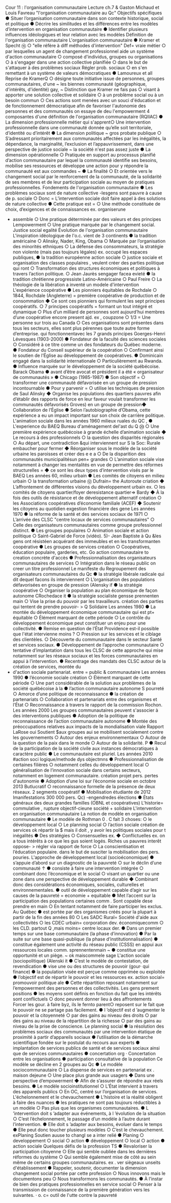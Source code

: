 Cour 11 : l'organisation communautaire
Lecture ch.7 & Gaston Michaud et Louis Favreau "l'organisation communautaire au
Qc"
Objectifs spécifiques
● Situer l’organisation communautaire dans son contexte historique, social et politique
● Décrire les similitudes et les différences entre les modèles d’intervention en organisation
communautaire
● Identifier plusieurs influences idéologiques et leur relation avec les modèles
Définition de l'organisation communautaire
L'organisation communautaire
● Kramer et Specht
⑮
○ "elle réfère à diff méthodes d'intervention"
Def= vraie métier
○ par lesquelles un agent de changement professionnel aide un système d'action
communautaire
○ composé d'individus, groupes ou organisations
○ à s'engager dans une action collective planifiée
○ dans le but de s'attaquer à des problèmes sociaux
Régler prob. sociaux
○ en s'en remettant à un système de valeurs démocratiques
● Lamoureux et all
Reprise de KramerQ
○ désigne toute initiative issue de personnes, groupes communautaires, d'une
~
les biennes
communauté (géographique, d'intérêts, d'identité)
gay,
~ Distinction que Kramer ne fais pas
○ visant à apporter une solution collective et solidaire
○ à un problème social ou à un besoin commun
○ Ces actions sont menées avec un souci d'éducation et de fonctionnement
démocratique afin de favoriser l'autonomie des personnes et des communautés
on
essaye de deu l'empowerment
4 composantes d'une définition de l'organisation communautaire (RQIIAC)
● La dimension professionnelle
métier qui s'apprent○ Une intervention professionnelle dans une communauté donnée qu’elle soit
territoriale, d’identité ou d’intérêt
● La dimension politique
~ gros probate publique
○ S’adressant prioritairement aux communautés affectées par les inégalités, la
dépendance, la marginalité, l’exclusion et l’appauvrissement, dans une perspective
de justice sociale
~
la société n'est pas assez juste
● La dimension opérationnelle
○ Pratiquée en support au processus planifié d’action communautaire par lequel la
communauté identifie ses besoins, mobilise ses ressources et développe une action
pour y répondre
la communauté est aux commandes
~
● La finalité
○ Et orientée vers le changement social par le renforcement de la communauté, de la
solidarité de ses membres et de leur participation sociale au moyen de pratiques
professionnelles.
Fondements de l'organisation communautaire
● Les problèmes sociaux sont de nature collective
-lesgens
sont pauvre à cause de p. sociale
○ Donc = L’intervention sociale doit faire appel à des solutions de nature collective
● Cette pratique est =
○ Une méthode constituée de choix, d’exigences et de connaissances
ex. organiserune

- assemble
  ○ Une pratique déterminée par des valeurs et des principes
  Lempowerment
  ○ Une pratique marquée par le changement social.
  Justice social
  egalité
  Évolution de l'organisation communautaire
  L'inspiration idéologique de l'o.c.
  vient de 3 continents
  ● la tradition américaine
  ○ Alinsky, Nader, King, Obama
  ○ Marquée par l’organisation des minorités ethniques
  ○ La défense des consommateurs, la stratégie non violente (mais pas toujours légales)
  ex. occupé les espaces publiques,
  ● la tradition européenne
  action
  sociale
  ○ justice sociale et organisation des classes populaires
  ,
  veulent créer des parties politique qui
  ront
  ○ Transformation des structures économiques et politiques à travers l’action politique.
  ○ Jean Jaurès
  sengager
  facea
  evieté
  ● la tradition chrétienne progressiste Latino-Américaine
  ○ Paul Freire
  ○ La théologie de la libération
  a inventé un modele d'intervention
  L'expérience coopérative
  ● Les pionniers équitables de Rochdale
  ○ 1844, Rochdale (Angleterre) = première coopérative de production et de
  consommation
  ◆ Ce sont ces pionniers qui formulent les sept principes coopératifs.
  ○ 7 principes coopératifs = formant un tout intégré et dynamique
  ○ Plus d’un milliard de personnes sont aujourd’hui membres d’une coopérative
  encore present ajd.
  ex
  , coupzone
  ○ 1/3 = Une personne sur trois au Canada
  ○ Ces organisations sont présentes dans tous les secteurs, elles sont plus pérennes
  que toute autre forme d’entreprise.
  qui fonctionnentavec les 7 grands principes
  Goerges-Henri Lévesques (1903-2000)
  ● Fondateur de la faculté des sciences sociales
  ○ Considéré à ce titre comme un des fondateurs du Québec moderne.
  ● Fondateur du Conseil supérieur de la coopération
  ○ Confirmant ainsi le soutien de l’Église au développement de coopératives.
  ● Dominicain engagé dans la solidarité internationale
  ○ Particulièrement au Rwanda.
  ● Influence marquée sur le développement de la société québécoise.
  Barack Obama
  ● avant d’être avocat et président il a été « organisateur de communautés »
  ● Chicago (1985-1987)
  ● Son objectif =
  ○ transformer une communauté défavorisée en un groupe de pression incontournable
  ● Pour y parvenir =
  ○ utilise les techniques de pression de Saul Alinsky
  ◆ Organise les populations des quartiers pauvres afin d’établir des rapports de
  force en leur faveur
  voulait transformer les communautés défavorisés Groves)
  en un
  groupe de pression◆ Collaboration de l’Église
  ● Selon l’autobiographie d’Obama, cette expérience a eu un impact important sur son choix
  de carrière politique.
  L'animation sociale dans les années 1960
  milieux ruales du QC
  ,
  ● L'experience du BAEQ
  Bureau d'aménagement del'ast du Q
  ⑳
  ○ Une première expérience québécoise à grande échelle d’animation sociale
  ◆ Le recours à des professionnels
  ○ la question des disparités régionales
  ○ Au départ, une contradiction
  &qui interviennent sur S
  la Soc: Rurale embaucher pour fermer
  ◆ Réorganiser sous le modèle de la société urbaine
  les paroisses et créer des
  e e a
  ○ De la disparition des communautés
  municipalitésun pen+ grandes
  ○ L’animation sociale vise notamment à changer les mentalités en vue de permettre
  des réformes structurelles =
  ◆ ce sont les deux types d’intervention visés par le BAEQ
  Les années 60, milieu urbain
  ● Les comités de citoyens en milieu urbain
  ○ la transformation urbaine
  ⑫ Dufrain= the
  Autoroute criation
  ◆ L’affrontement de différentes visions du développement urbain
  ex.
  ○ les comités de citoyens
  quartier/foyer deresistance
  quartier=> Bardy
  ◆ À la fois des outils de résistance et de développement alternatif
  création
  ○ les Associations coopératives d’économie familiale (ACEF)
  ◆ Soutenir les citoyens au quotidien
  exgestion financière des
  gene
  Les années 1970
  ● la réforme de la santé et des services sociaux de 1971
  ○ L’arrivée des CLSC
  "centre locaux de services communautaires"
  ○ Celle des organisateurs communautaires comme groupe professionnel distinct.
  ● Les groupes populaires
  ○ Animation sociale et action politique
  ○ Saint-Gabriel de Force (vidéo).
  5)- Jean Baptiste à Qu
  &les gens ont résistéen acquérant des immeubles et en
  les transformanten coopérative
  ● Les groupes de services
  création
  ○ Coopératives, éducation populaire, garderies, etc.
  Go action
  communautaire to creation concrète d'accès
  ● Professionnalisation des organisateurs communautaires
  de services
  ○ Intégration dans le réseau public
  on creer un titre professionnel
  Le manifeste du Regroupement des organisateurs communautaires du Qc
  ● la stratégie libérale radicale
  qui dit dequel
  facons ils interviennent
  ○ L’organisation des populations défavorisées en groupe de pression
  (Alensky if
  ● la stratégie coopérative
  ○ Organiser la population au plan économique de façon autonome
  CRochedace it
  ● la stratégie socialiste
  gensse prennenten main
  ○ Vise la prise du pouvoir par les travailleurs.
  création des parties qui tentent de
  prendre pouvoir- > Q Solidaire
  Les années 1980
  ● La montée du développement économique communautaire
  qui est pt+ équitable
  ○ Élément marquant de cette période
  ○ Le contrôle du développement économique peut constituer un enjeu pour une
  collectivité.
  ● Remise en question de l’État Providence
  est-il possible que
  l'état intervienne moins ?
  ○ Pression sur les services et le ciblage des clientèles.
  ○ Découverte du communautaire dans le secteur Santé et services sociaux.
  ● Développement de l’approche communautaire
  ○ tentative d’implantation dans tous les CLSC de cette approche qui mise notamment
  sur les réseaux sociaux et les forces communautaires en appui à l’intervention.
  ● Recentrage des mandats des CLSC autour de la création de services, montée du
- d'action sociale
  partenariat.
  entre = public
  &
  communautaire
  Les années 1990
  ● l’économie sociale
  création
  ○ Élément marquant de cette période
  ○ Une part considérable de la solution aux problèmes de la société québécoise
  à la
  ● l’action communautaire autonome
  S pourreté
  ○ Amorce d’une politique de reconnaissance
  ● la création de partenariats
  ○ Collaboration et partenariats entre des organismes et l’État
  ○ Reconnaissance à travers le rapport de la commission Rochon.
  Les années 2000
  Les groupes communautaires
  peuvent s'associer à
  des interventions publiques
  ● Adoption de la politique de reconnaissance de l’action communautaire autonome
  ● Montée des préoccupations relatives aux impacts de la mondialisation
  viale
  Rapport LaRose
  oui Soutient $aux groupes
  aui se mobilisent socialement
  contre les gouvernements
  ○ Autour des enjeux environnementaux
  ○ Autour de la question de la paix dans le monde
  ○ Autour de la solidarité.
  P
  ● Recul de la participation de la société civile aux instances démocratiques à caractère
  public
  ● Le communautaire est pluriel.
  Les années 2010
  #action soci logique/methode dys objectmns
  ● Professionnalisation de certaines filières
  ○ notamment celles du développement local
  ○ généralisation de l’innovation sociale dans certains secteurs, notamment en logement
  communautaire.
  création projet pers. pertes d'autonomie
  ● Adoption d’une loi sur l’économie sociale en octobre 2013
  Butlucratif
  ○ reconnaissance formelle de la présence de deux réseaux.
  2 segments coopératif
  ● Mobilisation étudiante de 2012
  Imanifestations 300 000 pers. Qc) -engendredes élections
  ● États généraux des deux grandes familles (OBNL et coopératives)
  L'historie= commulative
  , rupture objectif-cieune société + solidaire
  L'intervention en organisation communautaire
  La notion de modèle en organisation communautaire
  ● Le modèle de Rothman
  0
  .
  C fait 3 choses:
  ○ le développement local
  ○ Le planning social
  ○ l’action sociale
  création de services
  ok répartir la $
  mais il doit
  ,
  y avoir les politiques sociales pour t inégalités
  ● Des stratégies
  ○ Consensuelles
  ex.
  ◆ Conflictuelles
  ex.
  on a tous intérêts à ce que les gus soient logés.
  Riches us pauvres interêt oppose- > régler via rapport de force
  ○ La conscientisation et l’éducation populaire.
  dans le but de susciter la mobilisation des pers. pouries.
  L'approche de développement local (socioéconomique)
  ● s’appuie d’abord sur un diagnostic de la pauvreté
  ○ sur le déclin d’une communauté
  ↑
  ● consiste à faire une intervention intégrée
  ○ combinant donc l’économique et le social
  ○ visant un quartier ou une zone dans une perspective de développement durable
  ◆ Combinant donc des considérations économiques, sociales, culturelles et
  environnementales.
  ● outil de développement capable d’agir sur les causes de la pauvreté
  = economie + equitable
  ● Met l’accent sur la participation des populations
  certaines comm . Sont copable dese prendre
  en main
  ○ En tentant notamment de faire participer les exclus.
  Au Québec
  ● est portée par des organismes créés pour la plupart à partir de la fin des années 80
  ○ Les SADC
  Rural= Société d'aide aux collectivités
  ○ les CDEC
  urbain= corporation dev. économiquecomm
  ○ les CLD.
  partout Q
  ,mais moins= centre locaux der.
  ● Dans un premier temps sur une base communautaire (la phase d’innovation)
  ● Par la suite sur une base quasi-publique (la phase d’institutionnalisation)
  ● constitue également une activité du réseau public (CSSS) en appui aux ressources
  locales
  comm. sprennentenmain
  ~
  ● constitue une opportunité et un piège.
  ~
  ok maiscommele sage
  L'action sociale (sociopolitique)
  (Alenski it
  ● C’est le modèle de contestation, de revendication
  ● vise une ou des structures de pouvoir
  (gour· qui finance)
  ● la population visée est perçue comme opprimée ou exploitée
  ● l’objectif est de répartir le pouvoir et les ressources
  ex. action social= promouvoir politique ale
  ● Cette répartition reposant notamment sur l’empowerment des personnes et des
  collectivités.
  Les gens prement positions
  ● les moyens sont définis en fonction du fait que les intérêts sont conflictuels
  ○ donc peuvent donner lieu à des affrontements
  Forcer les gour.
  à faire byz,
  ils le fernto parent○ reposent sur le fait que le pouvoir ne se partage pas facilement.
  ● l ’objectif est d ’augmenter le pouvoir et la citoyenneté
  ○ par des gains au niveau des droits
  ○ par des gains au niveau de la répartition de la richesse
  ○ par des gains au niveau de la prise de conscience.
  Le planning social
  ● la résolution des problèmes sociaux des communautés par une intervention étatique de
  proximité à partir d’appareils sociaux
  ● l’utilisation de la démarche scientifique fondée sur le postulat du recours aux experts
  ● implantation de services publics de santé et de services sociaux ainsi que de services
  communautaires
  ● concertation
  org
  ·
  Concertation entre les organisations
  ● participation consultative de la population
  Ce modèle se décline en 2 groupes
  au Qc
  ● Le modèle sociocommunautaire
  ○ La dispense de services en partenariat
  ex .
  maison dejeune
  ○ Une place plus grande aux usagers
  ◆ Dans une perspective d’empowerment
  ◆ Afin de s’assurer de répondre aux réels besoins.
  ● Le modèle socioinstitutionnel
  ○ L’État intervient à travers des appareils publics
  ○ En OC, centré sur l’organisation de services.
  L'échelonnement et le chevauchement
  ● L’histoire et la réalité obligent à faire des nuances
  ● les pratiques ne sont pas toujours réductibles à un modèle
  ○ Pas plus que les organismes communautaires.
  ● L ’intervention doit s ’adapter aux événements, à l ’évolution de la situation
  ○ C’est l’échelonnement, le passage d’un modèle à l’autre durant l’intervention.
  ● Elle doit s ’adapter aux besoins, évoluer dans le temps
  ● Elle peut donc toucher plusieurs modèles
  ○ C’est le chevauchement.
  exPlaning Soutien auuse to changl se a
  inter relié
  ● Planing
  ○ developpement
  ○ social
  ○ action
  ● développement
  ○ local
  ○ action
  ● action sociale
  Quelques défis de la profession TS
  ● Revaloriser la participation citoyenne
  ○ Elle qui semble oubliée dans les dernières réformes du système
  ○ Qui semble également mise de côté au sein même de certains groupes
  communautaires.
  ex
  .
  ver siègeaux unseits d'établissement
  ● Rappeler, soutenir, documenter la dimension changement social portée par cette
  profession
  ○ Nous innovons mais le documentons peu
  ○ Nous transformons les communautés.
  ● À l’instar de bien des pratiques professionnelles en service social
  ○ Penser à la transmission de connaissance de la première génération vers les
  suivantes.
  · o.
  c= outil de l'utte contre la pauvreté
